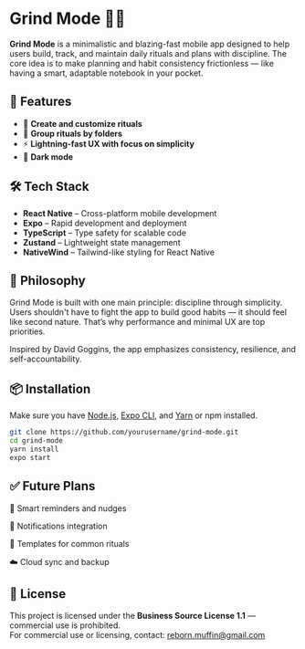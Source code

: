 # Grind Mode 🧠🔥

**Grind Mode** is a minimalistic and blazing-fast mobile app designed to help users build, track, and maintain daily rituals and plans with discipline. The core idea is to make planning and habit consistency frictionless — like having a smart, adaptable notebook in your pocket.

## 🚀 Features

- 📅 **Create and customize rituals**
- 📌 **Group rituals by folders**
- ⚡ **Lightning-fast UX with focus on simplicity**
- 🌙 **Dark mode**

## 🛠 Tech Stack

- **React Native** – Cross-platform mobile development
- **Expo** – Rapid development and deployment
- **TypeScript** – Type safety for scalable code
- **Zustand** – Lightweight state management
- **NativeWind** – Tailwind-like styling for React Native

## 📱 Philosophy

Grind Mode is built with one main principle: discipline through simplicity. Users shouldn't have to fight the app to build good habits — it should feel like second nature. That’s why performance and minimal UX are top priorities.

Inspired by David Goggins, the app emphasizes consistency, resilience, and self-accountability.

## 📦 Installation

Make sure you have [Node.js](https://nodejs.org), [Expo CLI](https://docs.expo.dev/get-started/installation/), and [Yarn](https://yarnpkg.com/) or npm installed.

```bash
git clone https://github.com/yourusername/grind-mode.git
cd grind-mode
yarn install
expo start
```

## ✅ Future Plans

🧠 Smart reminders and nudges

🔔 Notifications integration

🧩 Templates for common rituals

☁️ Cloud sync and backup

## 📄 License

This project is licensed under the **Business Source License 1.1** — commercial use is prohibited.  
For commercial use or licensing, contact: reborn.muffin@gmail.com
